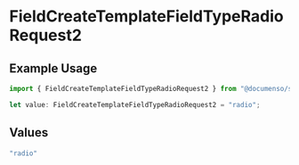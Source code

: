 # FieldCreateTemplateFieldTypeRadioRequest2

## Example Usage

```typescript
import { FieldCreateTemplateFieldTypeRadioRequest2 } from "@documenso/sdk-typescript/models/operations";

let value: FieldCreateTemplateFieldTypeRadioRequest2 = "radio";
```

## Values

```typescript
"radio"
```